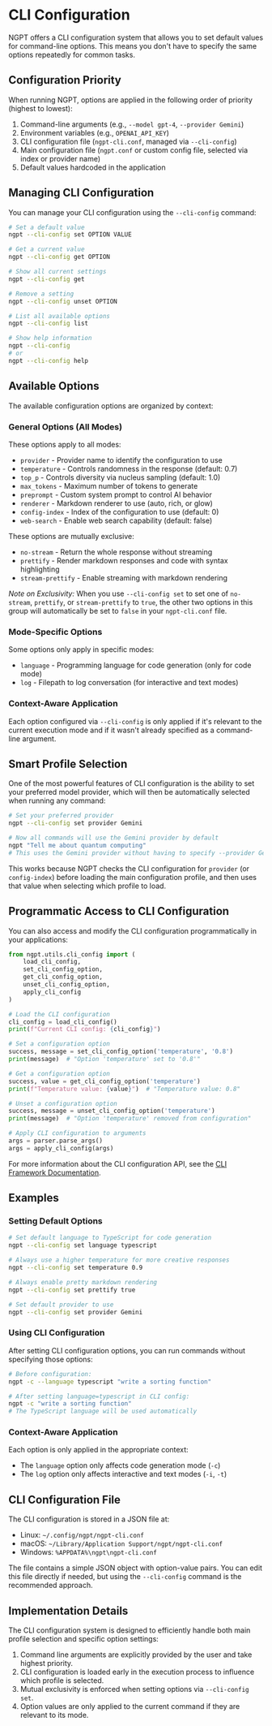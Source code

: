 # CLI Configuration

NGPT offers a CLI configuration system that allows you to set default values for command-line options. This means you don't have to specify the same options repeatedly for common tasks.

## Configuration Priority

When running NGPT, options are applied in the following order of priority (highest to lowest):

1. Command-line arguments (e.g., `--model gpt-4`, `--provider Gemini`)
2. Environment variables (e.g., `OPENAI_API_KEY`)
3. CLI configuration file (`ngpt-cli.conf`, managed via `--cli-config`)
4. Main configuration file (`ngpt.conf` or custom config file, selected via index or provider name)
5. Default values hardcoded in the application

## Managing CLI Configuration

You can manage your CLI configuration using the `--cli-config` command:

```bash
# Set a default value
ngpt --cli-config set OPTION VALUE

# Get a current value
ngpt --cli-config get OPTION

# Show all current settings
ngpt --cli-config get

# Remove a setting
ngpt --cli-config unset OPTION

# List all available options
ngpt --cli-config list

# Show help information
ngpt --cli-config
# or
ngpt --cli-config help
```

## Available Options

The available configuration options are organized by context:

### General Options (All Modes)

These options apply to all modes:

- `provider` - Provider name to identify the configuration to use
- `temperature` - Controls randomness in the response (default: 0.7)
- `top_p` - Controls diversity via nucleus sampling (default: 1.0)
- `max_tokens` - Maximum number of tokens to generate
- `preprompt` - Custom system prompt to control AI behavior
- `renderer` - Markdown renderer to use (auto, rich, or glow)
- `config-index` - Index of the configuration to use (default: 0)
- `web-search` - Enable web search capability (default: false)

These options are mutually exclusive:
- `no-stream` - Return the whole response without streaming
- `prettify` - Render markdown responses and code with syntax highlighting
- `stream-prettify` - Enable streaming with markdown rendering

*Note on Exclusivity:* When you use `--cli-config set` to set one of `no-stream`, `prettify`, or `stream-prettify` to `true`, the other two options in this group will automatically be set to `false` in your `ngpt-cli.conf` file.

### Mode-Specific Options

Some options only apply in specific modes:

- `language` - Programming language for code generation (only for code mode)
- `log` - Filepath to log conversation (for interactive and text modes)

### Context-Aware Application

Each option configured via `--cli-config` is only applied if it's relevant to the current execution mode and if it wasn't already specified as a command-line argument.

## Smart Profile Selection

One of the most powerful features of CLI configuration is the ability to set your preferred model provider, which will then be automatically selected when running any command:

```bash
# Set your preferred provider
ngpt --cli-config set provider Gemini

# Now all commands will use the Gemini provider by default
ngpt "Tell me about quantum computing"
# This uses the Gemini provider without having to specify --provider Gemini
```

This works because NGPT checks the CLI configuration for `provider` (or `config-index`) before loading the main configuration profile, and then uses that value when selecting which profile to load.

## Programmatic Access to CLI Configuration

You can also access and modify the CLI configuration programmatically in your applications:

```python
from ngpt.utils.cli_config import (
    load_cli_config,
    set_cli_config_option,
    get_cli_config_option,
    unset_cli_config_option,
    apply_cli_config
)

# Load the CLI configuration
cli_config = load_cli_config()
print(f"Current CLI config: {cli_config}")

# Set a configuration option
success, message = set_cli_config_option('temperature', '0.8')
print(message)  # "Option 'temperature' set to '0.8'"

# Get a configuration option
success, value = get_cli_config_option('temperature')
print(f"Temperature value: {value}")  # "Temperature value: 0.8"

# Unset a configuration option
success, message = unset_cli_config_option('temperature')
print(message)  # "Option 'temperature' removed from configuration"

# Apply CLI configuration to arguments
args = parser.parse_args()
args = apply_cli_config(args)
```

For more information about the CLI configuration API, see the [CLI Framework Documentation](./cli_framework.md).

## Examples

### Setting Default Options

```bash
# Set default language to TypeScript for code generation
ngpt --cli-config set language typescript

# Always use a higher temperature for more creative responses
ngpt --cli-config set temperature 0.9

# Always enable pretty markdown rendering
ngpt --cli-config set prettify true

# Set default provider to use
ngpt --cli-config set provider Gemini
```

### Using CLI Configuration

After setting CLI configuration options, you can run commands without specifying those options:

```bash
# Before configuration:
ngpt -c --language typescript "write a sorting function"

# After setting language=typescript in CLI config:
ngpt -c "write a sorting function"
# The TypeScript language will be used automatically
```

### Context-Aware Application

Each option is only applied in the appropriate context:

- The `language` option only affects code generation mode (`-c`)
- The `log` option only affects interactive and text modes (`-i`, `-t`)

## CLI Configuration File

The CLI configuration is stored in a JSON file at:

- Linux: `~/.config/ngpt/ngpt-cli.conf`
- macOS: `~/Library/Application Support/ngpt/ngpt-cli.conf`
- Windows: `%APPDATA%\ngpt\ngpt-cli.conf`

The file contains a simple JSON object with option-value pairs. You can edit this file directly if needed, but using the `--cli-config` command is the recommended approach.

## Implementation Details

The CLI configuration system is designed to efficiently handle both main profile selection and specific option settings:

1. Command line arguments are explicitly provided by the user and take highest priority.
2. CLI configuration is loaded early in the execution process to influence which profile is selected.
3. Mutual exclusivity is enforced when setting options via `--cli-config set`.
4. Option values are only applied to the current command if they are relevant to its mode. 